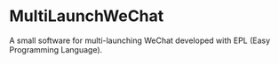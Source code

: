 # MultiLaunchWeChat
A small software for multi-launching WeChat developed with EPL (Easy Programming Language).  
